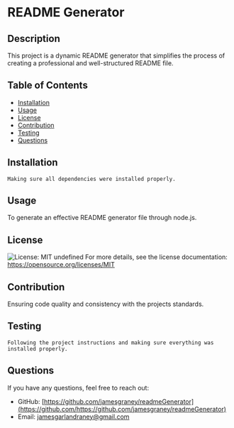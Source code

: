 # README Generator
  
  ## Description
  This project is a dynamic README generator that simplifies the process of creating a professional and well-structured README file.
  
  ## Table of Contents
  - [Installation](#installation)
  - [Usage](#usage)
  - [License](#license)
  - [Contribution](#contribution)
  - [Testing](#testing)
  - [Questions](#questions)
  
  ## Installation
  ```
  Making sure all dependencies were installed properly.
  ```
  
  ## Usage
  To generate an effective README generator file through node.js.
  
  ## License
  ![License: MIT](https://img.shields.io/badge/License-MIT-yellow.svg)
  undefined
  For more details, see the license documentation: https://opensource.org/licenses/MIT
  
  ## Contribution
  Ensuring code quality and consistency with the projects standards.
  
  ## Testing
  ```
  Following the project instructions and making sure everything was installed properly.
  ```
  
  ## Questions
  If you have any questions, feel free to reach out:
  - GitHub: [https://github.com/jamesgraney/readmeGenerator](https://github.com/https://github.com/jamesgraney/readmeGenerator)
  - Email: [jamesgarlandraney@gmail.com](mailto:jamesgarlandraney@gmail.com)
  